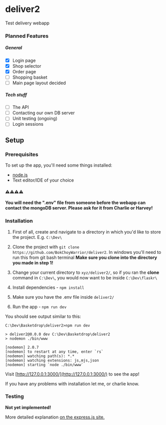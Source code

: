 # deliver2
Test delivery webapp

### Planned Features
##### General
- [x] Login page
- [x] Shop selector
- [x] Order page
- [ ] Shopping basket
- [ ] Main page layout decided
##### Tech stuff
- [ ] The API
- [ ] Contacting our own DB server
- [ ] Unit testing (ongoing)
- [ ] Login sessions

## Setup
### Prerequisites
To set up the app, you'll need some things installed:

- [node.js](https://nodejs.org/en/)
- Text editor/IDE of your choice
#### ⚠️⚠️⚠️⚠️
**You will need the ".env" file from someone before the webapp can contact the mongoDB server. Please ask for it from Charlie or Harvey!**
### Installation

1. First of all, create and navigate to a directory in which you'd like to store the project. E.g. `C:\Dev\`

2. Clone the project with `git clone https://github.com/BokChoyWarrior/deliver2`. In windows you'll need to run this from git bash terminal **Make sure you clone into the directory you made in step 1!**

3. Change your current directory to `xyz/deliver2/`, so if you ran the **clone** command in `C:\Dev\`, you would now want to be inside `C:\Dev\flaskr\`

4. Install dependencies - `npm install`

5. Make sure you have the .env file inside `deliver2/`

6. Run the app - `npm run dev`

You should see output similar to this:
```
C:\Dev\Basketdrop\deliver2>npm run dev

> deliver2@0.0.0 dev C:\Dev\Basketdrop\deliver2
> nodemon ./bin/www

[nodemon] 2.0.7
[nodemon] to restart at any time, enter `rs`
[nodemon] watching path(s): *.*
[nodemon] watching extensions: js,mjs,json
[nodemon] starting `node ./bin/www`
```

Visit [http://127.0.0.1:3000/](http://127.0.0.1:3000/) to see the app!


If you have any problems with installation let me, or charlie know.

### Testing
__Not yet implemented!__

More detailed explanation [on the express.js site.](https://expressjs.com/)